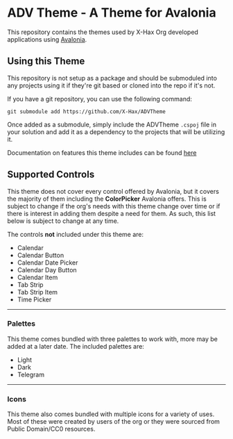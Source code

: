 # ADV Theme - A Theme for Avalonia

This repository contains the themes used by X-Hax Org developed applications using [Avalonia](https://github.com/AvaloniaUI/Avalonia). 

## Using this Theme

This repository is not setup as a package and should be submoduled into any projects using it if they're git based or cloned into the repo if it's not.

If you have a git repository, you can use the following command:

```
git submodule add https://github.com/X-Hax/ADVTheme
```

Once added as a submodule, simply include the ADVTheme `.cspoj` file in your solution and add it as a dependency to the projects that will be utilizing it. 

Documentation on features this theme includes can be found [here](docs/features.md)

## Supported Controls

This theme does not cover every control offered by Avalonia, but it covers the majority of them including the **ColorPicker** Avalonia offers. This is subject to change if the org's needs with this theme change over time or if there is interest in adding them despite a need for them. As such, this list below is subject to change at any time.

The controls **not** included under this theme are:
- Calendar
- Calendar Button
- Calendar Date Picker
- Calendar Day Button
- Calendar Item
- Tab Strip
- Tab Strip Item
- Time Picker

---
### Palettes

This theme comes bundled with three palettes to work with, more may be added at a later date. The included palettes are:
- Light
- Dark
- Telegram

---
### Icons

This theme also comes bundled with multiple icons for a variety of uses. Most of these were created by users of the org or they were sourced from Public Domain/CC0 resources. 